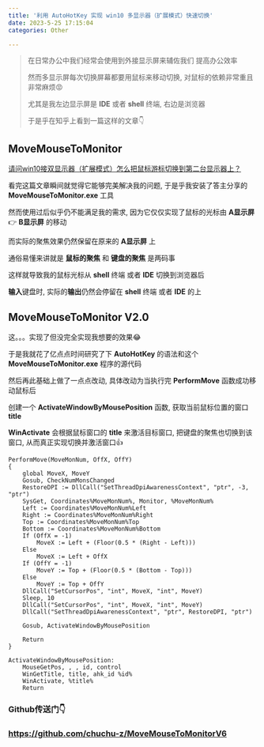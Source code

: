```yaml
---
title: '利用 AutoHotKey 实现 win10 多显示器（扩展模式）快速切换'
date: 2023-5-25 17:15:04
categories: Other

---
```




> 在日常办公中我们经常会使用到外接显示屏来辅佐我们 提高办公效率
>
> 然而多显示屏每次切换屏幕都要用鼠标来移动切换, 对鼠标的依赖非常重且非常麻烦😡
>
> 尤其是我左边显示屏是 **IDE** 或者 **shell** 终端, 右边是浏览器
>
> 于是乎在知乎上看到一篇这样的文章👇

<!--more-->



## MoveMouseToMonitor

[请问win10接双显示器（扩展模式）怎么把鼠标游标切换到第二台显示器上？](https://www.zhihu.com/question/50002939/answer/2482798775)

看完这篇文章瞬间就觉得它能够完美解决我的问题, 于是乎我安装了答主分享的 **MoveMouseToMonitor.exe** 工具

然而使用过后似乎仍不能满足我的需求, 因为它仅仅实现了鼠标的光标由 **A显示屏** 👉 **B显示屏** 的移动

而实际的聚焦效果仍然保留在原来的 **A显示屏** 上

通俗易懂来讲就是 **鼠标的聚焦** 和 **键盘的聚焦** 是两码事

这样就导致我的鼠标光标从  **shell** 终端 或者  **IDE** 切换到浏览器后

**输入**键盘时, 实际的**输出**仍然会停留在  **shell** 终端 或者  **IDE** 的上



## MoveMouseToMonitor V2.0

这。。。实现了但没完全实现我想要的效果😂

于是我就花了亿点点时间研究了下 **AutoHotKey** 的语法和这个**MoveMouseToMonitor.exe** 程序的源代码

然后再此基础上做了一点点改动,  具体改动为当执行完 **PerformMove** 函数成功移动鼠标后

创建一个 **ActivateWindowByMousePosition** 函数,  获取当前鼠标位置的窗口 **title**

**WinActivate** 会根据鼠标窗口的 **title** 来激活目标窗口, 把键盘的聚焦也切换到该窗口, 从而真正实现切换并激活窗口👍

```autohotkey
PerformMove(MoveMonNum, OffX, OffY)
{
    global MoveX, MoveY
    Gosub, CheckNumMonsChanged
    RestoreDPI := DllCall("SetThreadDpiAwarenessContext", "ptr", -3, "ptr")
    SysGet, Coordinates%MoveMonNum%, Monitor, %MoveMonNum%
    Left := Coordinates%MoveMonNum%Left
    Right := Coordinates%MoveMonNum%Right
    Top := Coordinates%MoveMonNum%Top
    Bottom := Coordinates%MoveMonNum%Bottom
    If (OffX = -1)
        MoveX := Left + (Floor(0.5 * (Right - Left)))
    Else
        MoveX := Left + OffX
    If (OffY = -1)
        MoveY := Top + (Floor(0.5 * (Bottom - Top)))
    Else
        MoveY := Top + OffY
    DllCall("SetCursorPos", "int", MoveX, "int", MoveY)
    Sleep, 10
    DllCall("SetCursorPos", "int", MoveX, "int", MoveY)
    DllCall("SetThreadDpiAwarenessContext", "ptr", RestoreDPI, "ptr")

    Gosub, ActivateWindowByMousePosition

    Return
}

ActivateWindowByMousePosition:
    MouseGetPos, , , id, control
    WinGetTitle, title, ahk_id %id%
    WinActivate, %title%
    Return

```



### Github传送门👇

###  https://github.com/chuchu-z/MoveMouseToMonitorV6

